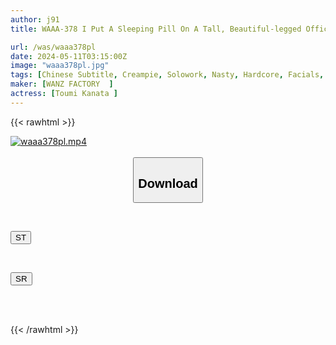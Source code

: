 ```yaml
---
author: j91
title: WAAA-378 I Put A Sleeping Pill On A Tall, Beautiful-legged Office Lady (subordinate) Who Looks Down On Me, And I Force Her Into A Shared Room. I Lick Her All Over From Face To Toe, And Then She Fucks Me And Fucks Me And Gives Me A Creampie Rape. Kanata Toumi

url: /was/waaa378pl
date: 2024-05-11T03:15:00Z
image: "waaa378pl.jpg"
tags: [Chinese Subtitle, Creampie, Solowork, Nasty, Hardcore, Facials, Abuse, Tall	]
maker: [WANZ FACTORY  ]
actress: [Toumi Kanata ]
---
```



{{< rawhtml >}}

<div class="video" data-videoid="b7MjoR7OWWfP9ad">
    <a href="javascript:;">
        <img src="/was/waaa378pl/waaa378pl.jpg" width="WIDTH" height="HEIGHT" alt="waaa378pl.mp4" loading="lazy">
    </a>
</div>

<script type="text/javascript" src="https://j91.asia/asset/on-demand-st.js"></script>

<br>
  <link rel="stylesheet" href="https://j91.asia/asset/bs5.css">
  
  <center>
  <button class="btn btn-primary" type="button" data-bs-toggle="collapse" data-bs-target=".multi-collapse" aria-expanded="false" aria-controls="multiCollapseExample1 multiCollapseExample2"><h2>Download</h2></button></center>
</p>
<div class="row">
  <div class="col">
    <div class="collapse multi-collapse" id="multiCollapseExample1">
      <div class="card card-body">
	      	      <br>
<div class="buttons">  
<p><a href="https://streamtape.to/v/b7MjoR7OWWfP9ad" target="_blank"><button class="btn-hover color-3"><i class="fa fa-download"></i> ST</button></a></p></div>
    </div>
  </div>
</div>
  <div class="col">
    <div class="collapse multi-collapse" id="multiCollapseExample2">
      <div class="card card-body">
	      <br>
<div class="buttons">
<p><a href="https://rubystm.com/qb205gp7ut6z" target="_blank"><button class="btn-hover color-9"><i class="fa fa-download"></i> SR</button></a></p></div>
<br><br>
      </div>
    </div>
  </div>
</div>

{{< /rawhtml >}}